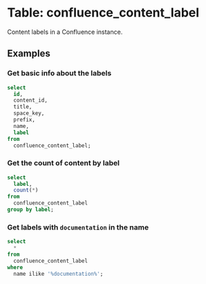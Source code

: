 # Table: confluence_content_label

Content labels in a Confluence instance.

## Examples

### Get basic info about the labels

```sql
select
  id,
  content_id,
  title,
  space_key,
  prefix,
  name,
  label
from
  confluence_content_label;
```

### Get the count of content by label

```sql
select
  label,
  count(*)
from
  confluence_content_label
group by label;
```

### Get labels with `documentation` in the name

```sql
select
  *
from
  confluence_content_label
where
  name ilike '%documentation%';
```
